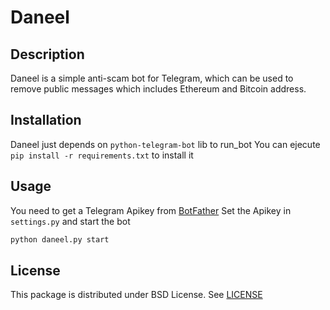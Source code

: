 Daneel
======

Description
-----------

Daneel is a simple anti-scam bot for Telegram, which can be used to remove
public messages which includes Ethereum and Bitcoin address.

Installation
----------

Daneel just depends on `python-telegram-bot` lib to run_bot
You can ejecute `pip install -r requirements.txt` to install it

Usage
-------------

You need to get a Telegram Apikey from [BotFather](https://telegram.me/botfather)
Set the Apikey in `settings.py` and start the bot

```python
python daneel.py start
```

License
-------

This package is distributed under BSD License.
See [LICENSE](https://github.com/MaecenasArt/daneel/blob/master/LICENSE)
